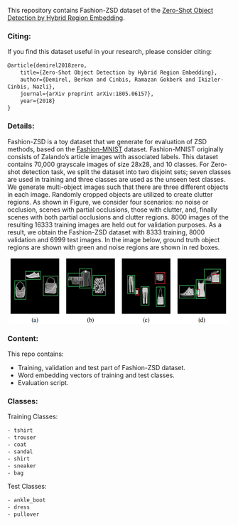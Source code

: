 This repository contains Fashion-ZSD dataset of the [Zero-Shot Object Detection by Hybrid Region Embedding](https://arxiv.org/pdf/1805.06157.pdf).

### Citing:

If you find this dataset useful in your research, please consider citing:

    @article{demirel2018zero,
        title={Zero-Shot Object Detection by Hybrid Region Embedding},
        author={Demirel, Berkan and Cinbis, Ramazan Gokberk and Ikizler-Cinbis, Nazli},
        journal={arXiv preprint arXiv:1805.06157},
        year={2018}
    }


### Details:

Fashion-ZSD is a toy dataset that we generate for evaluation of ZSD methods, based on the [Fashion-MNIST](https://github.com/zalandoresearch/fashion-mnist) dataset. Fashion-MNIST originally consists of Zalando’s article images with associated labels. This dataset contains 70,000 grayscale images of size 28x28, and 10 classes. For Zero-shot detection task, we split the dataset into two disjoint sets; seven classes are used in training and three classes are used as the unseen test classes. We generate multi-object images such that there are three different objects in each image. Randomly cropped objects are utilized to create clutter regions. As shown in Figure, we consider four scenarios: no noise or occlusion, scenes with partial occlusions, those with clutter, and, finally scenes with both partial occlusions and clutter regions. 8000 images of the resulting 16333 training images are held out for validation purposes. As a result, we obtain the Fashion-ZSD dataset with 8333 training, 8000 validation and 6999 test images. In the image below, ground truth object regions are shown with green and noise regions are shown in red boxes.

<p align="center">
<img src="data.png" align="center" width="500px" height="150px"/>
</p>


### Content:
This repo contains:
* Training, validation and test part of Fashion-ZSD dataset.
* Word embedding vectors of training and test classes.
* Evaluation script.

### Classes:

Training Classes:

    - tshirt
    - trouser
    - coat
    - sandal
    - shirt
    - sneaker
    - bag

Test Classes:

    - ankle_boot
    - dress
    - pullover
